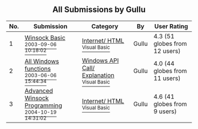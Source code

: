 ﻿<div align="center">

## All Submissions by Gullu

</div>

No.  | Submission | Category | By   | User Rating
---- | ---------- | -------- | ---- | -----------
1 | [Winsock Basic<br /><sup>2003-09-06 10:18:02</sup>](https://github.com/Planet-Source-Code/gullu-winsock-basic__1-48307) | [Internet/ HTML<br /><sup>Visual Basic</sup>](../ByCategory/internet-html__1-34.md) | Gullu | 4.3 (51 globes from 12 users)
2 | [All Windows functions<br /><sup>2003-06-06 15:44:34</sup>](https://github.com/Planet-Source-Code/gullu-all-windows-functions__1-45791) | [Windows API Call/ Explanation<br /><sup>Visual Basic</sup>](../ByCategory/windows-api-call-explanation__1-39.md) | Gullu | 4.0 (44 globes from 11 users)
3 | [Advanced Winsock Programming<br /><sup>2004-10-19 14:31:02</sup>](https://github.com/Planet-Source-Code/gullu-advanced-winsock-programming__1-56829) | [Internet/ HTML<br /><sup>Visual Basic</sup>](../ByCategory/internet-html__1-34.md) | Gullu | 4.6 (41 globes from 9 users)
